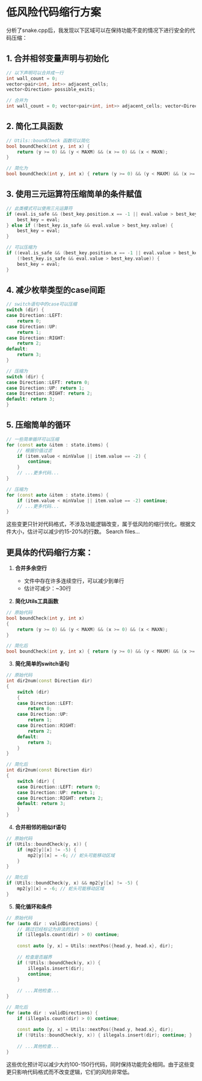 # 低风险代码缩行方案

分析了snake.cpp后，我发现以下区域可以在保持功能不变的情况下进行安全的代码压缩：

## 1. 合并相邻变量声明与初始化

```cpp
// 以下声明可以合并成一行
int wall_count = 0;
vector<pair<int, int>> adjacent_cells;
vector<Direction> possible_exits;

// 合并为
int wall_count = 0; vector<pair<int, int>> adjacent_cells; vector<Direction> possible_exits;
```

## 2. 简化工具函数

```cpp
// Utils::boundCheck 函数可以简化
bool boundCheck(int y, int x) {
    return (y >= 0) && (y < MAXM) && (x >= 0) && (x < MAXN);
}

// 简化为
bool boundCheck(int y, int x) { return (y >= 0) && (y < MAXM) && (x >= 0) && (x < MAXN); }
```

## 3. 使用三元运算符压缩简单的条件赋值

```cpp
// 此类模式可以使用三元运算符
if (eval.is_safe && (best_key.position.x == -1 || eval.value > best_key.value)) {
    best_key = eval;
} else if (!best_key.is_safe && eval.value > best_key.value) {
    best_key = eval;
}

// 可以压缩为
if ((eval.is_safe && (best_key.position.x == -1 || eval.value > best_key.value)) || 
    (!best_key.is_safe && eval.value > best_key.value)) {
    best_key = eval;
}
```

## 4. 减少枚举类型的case间距

```cpp
// switch语句中的case可以压缩
switch (dir) {
case Direction::LEFT:
    return 0;
case Direction::UP:
    return 1;
case Direction::RIGHT:
    return 2;
default:
    return 3;
}

// 压缩为
switch (dir) {
case Direction::LEFT: return 0;
case Direction::UP: return 1;
case Direction::RIGHT: return 2;
default: return 3;
}
```

## 5. 压缩简单的循环

```cpp
// 一些简单循环可以压缩
for (const auto &item : state.items) {
    // 根据价值过滤
    if (item.value < minValue || item.value == -2) {
        continue;
    }
    // ...更多代码...
}

// 压缩为
for (const auto &item : state.items) {
    if (item.value < minValue || item.value == -2) continue;
    // ...更多代码...
}
```

这些变更只针对代码格式，不涉及功能逻辑改变，属于低风险的缩行优化。根据文件大小，估计可以减少约15-20%的行数。
Search files...

## 更具体的代码缩行方案：

1. **合并多余空行**

   - 文件中存在许多连续空行，可以减少到单行
   - 估计可减少：~30行
2. **简化Utils工具函数**

```cpp
// 原始代码
bool boundCheck(int y, int x)
{
    return (y >= 0) && (y < MAXM) && (x >= 0) && (x < MAXN);
}

// 简化后
bool boundCheck(int y, int x) { return (y >= 0) && (y < MAXM) && (x >= 0) && (x < MAXN); }
```

3. **简化简单的switch语句**

```cpp
// 原始代码
int dir2num(const Direction dir)
{
    switch (dir)
    {
    case Direction::LEFT:
        return 0;
    case Direction::UP:
        return 1;
    case Direction::RIGHT:
        return 2;
    default:
        return 3;
    }
}

// 简化后
int dir2num(const Direction dir)
{
    switch (dir) {
    case Direction::LEFT: return 0;
    case Direction::UP: return 1;
    case Direction::RIGHT: return 2;
    default: return 3;
    }
}
```

4. **合并相邻的相似if语句**

```cpp
// 原始代码
if (Utils::boundCheck(y, x)) {
    if (mp2[y][x] != -5) {
        mp2[y][x] = -6; // 蛇头可能移动区域
    }
}

// 简化后
if (Utils::boundCheck(y, x) && mp2[y][x] != -5) {
    mp2[y][x] = -6; // 蛇头可能移动区域
}
```

5. **简化循环和条件**

```cpp
// 原始代码
for (auto dir : validDirections) {
    // 跳过已经标记为非法的方向
    if (illegals.count(dir) > 0) continue;
  
    const auto [y, x] = Utils::nextPos({head.y, head.x}, dir);
  
    // 检查是否越界
    if (!Utils::boundCheck(y, x)) {
        illegals.insert(dir);
        continue;
    }
  
    // ...其他检查...
}

// 简化后
for (auto dir : validDirections) {
    if (illegals.count(dir) > 0) continue;
  
    const auto [y, x] = Utils::nextPos({head.y, head.x}, dir);
    if (!Utils::boundCheck(y, x)) { illegals.insert(dir); continue; }
  
    // ...其他检查...
}
```

这些优化预计可以减少大约100-150行代码，同时保持功能完全相同。由于这些变更只影响代码格式而不改变逻辑，它们的风险非常低。
